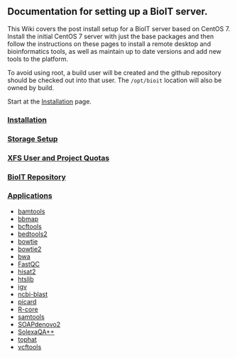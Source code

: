 ## Documentation for setting up a BioIT server.

This Wiki covers the post install setup for a BioIT server based on CentOS 7. Install the initial CentOS 7 server with just the base packages and then follow the instructions on these pages to install a remote desktop and bioinformatics tools, as well as maintain up to date versions and add new tools to the platform.

To avoid using root, a build user will be created and the github repository should be checked out into that user. The `/opt/bioit` location will also be owned by build. 

Start at the [Installation](https://shanesturrock.github.io/bioit/Installation) page.

### [Installation](https://shanesturrock.github.io/bioit/Installation)
### [Storage Setup](https://shanesturrock.github.io/bioit/Storage-Setup)
### [XFS User and Project Quotas](https://shanesturrock.github.io/bioit/XFS-User-and-Project-Quotas)
### [BioIT Repository](https://shanesturrock.github.io/bioit/BioIT-repository)
### [Applications](https://shanesturrock.github.io/bioit/Applications)
* [bamtools](https://shanesturrock.github.io/bioit/bamtools)
* [bbmap](https://shanesturrock.github.io/bioit/bbmap)
* [bcftools](https://shanesturrock.github.io/bioit/bcftools)
* [bedtools2](https://shanesturrock.github.io/bioit/bedtools2)
* [bowtie](https://shanesturrock.github.io/bioit/bowtie)
* [bowtie2](https://shanesturrock.github.io/bioit/bowtie2)
* [bwa](https://shanesturrock.github.io/bioit/bwa)
* [FastQC](https://shanesturrock.github.io/bioit/FastQC)
* [hisat2](https://shanesturrock.github.io/bioit/hisat2)
* [htslib](https://shanesturrock.github.io/bioit/htslib)
* [igv](https://shanesturrock.github.io/bioit/igv)
* [ncbi-blast](https://shanesturrock.github.io/bioit/ncbi-blast)
* [picard](https://shanesturrock.github.io/bioit/picard)
* [R-core](https://shanesturrock.github.io/bioit/R-core)
* [samtools](https://shanesturrock.github.io/bioit/samtools)
* [SOAPdenovo2](https://shanesturrock.github.io/bioit/SOAPdenovo2)
* [SolexaQA++](https://shanesturrock.github.io/bioit/SolexaQA++)
* [tophat](https://shanesturrock.github.io/bioit/tophat)
* [vcftools](https://shanesturrock.github.io/bioit/vcftools)

